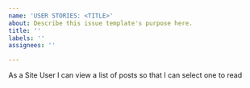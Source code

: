 ```yaml
---
name: 'USER STORIES: <TITLE>'
about: Describe this issue template's purpose here.
title: ''
labels: ''
assignees: ''

---
```


As a Site User I can view a list of posts so that I can select one to read
